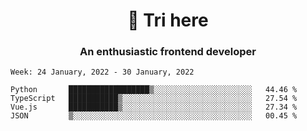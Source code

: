 <h1 align="center">👋 Tri here</h1>
<h3 align="center">An enthusiastic frontend developer</h3>

<!--START_SECTION:waka-->
```text
Week: 24 January, 2022 - 30 January, 2022

Python       ██████████████████▒░░░░░░░░░░░░░░░░░░░░░░   44.46 % 
TypeScript   ███████████▒░░░░░░░░░░░░░░░░░░░░░░░░░░░░░   27.54 % 
Vue.js       ███████████▒░░░░░░░░░░░░░░░░░░░░░░░░░░░░░   27.34 % 
JSON         ▒░░░░░░░░░░░░░░░░░░░░░░░░░░░░░░░░░░░░░░░░   00.45 % 
```
<!--END_SECTION:waka-->

